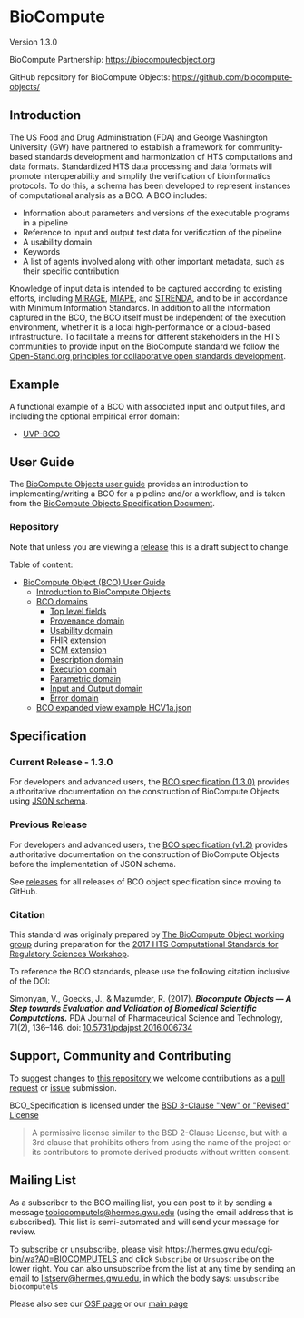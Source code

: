 BioCompute
==========

Version 1.3.0

BioCompute Partnership: https://biocomputeobject.org

GitHub repository for BioCompute Objects:
https://github.com/biocompute-objects/

## Introduction

The US Food and Drug Administration (FDA) and George Washington University (GW) have partnered to establish a framework for community-based standards development and harmonization of HTS computations and data formats. Standardized HTS data processing and data formats will promote interoperability and simplify the verification of bioinformatics protocols. To do this, a schema has been developed to represent instances of computational analysis as a BCO. A BCO includes: 

* Information about parameters and versions of the executable programs in a pipeline
* Reference to input and output test data for verification of the pipeline
* A usability domain
* Keywords
* A list of agents involved along with other important metadata, such as their specific contribution

Knowledge of input data is intended to be captured according to existing efforts, including [MIRAGE](https://en.wikipedia.org/wiki/Minimum_Information_Required_About_a_Glycomics_Experiment), [MIAPE](http://www.psidev.info/miape), and [STRENDA](https://www.beilstein-strenda-db.org/strenda/public/guidelines.xhtml), and to be in accordance with Minimum Information Standards. In addition to all the information captured in the BCO, the BCO itself must be independent of the execution environment, whether it is a local high-performance or a cloud-based infrastructure.
To facilitate a means for different stakeholders in the HTS communities to provide input on the BioCompute standard we follow the [Open-Stand.org principles for collaborative open standards development](https://open-stand.org/about-us/principles/).

## Example

A functional example of a BCO with associated input and output files, and including the optional empirical error domain: 
* [UVP-BCO](https://github.com/biocompute-objects/UVP-BCO)

## User Guide 

The [BioCompute Objects user guide](/user_guide.md) provides an introduction to implementing/writing a BCO for a pipeline and/or a workflow, and is taken from the [BioCompute Objects Specification Document](/IEEE_Docs/standard.md).

### Repository

Note that unless you are viewing a [release](https://github.com/biocompute-objects/BCO_Specification/releases) this is a draft subject to change.

Table of content:

* [BioCompute Object (BCO) User Guide](user_guide.md)
  * [Introduction to BioCompute Objects](introduction.md)
  * [BCO domains](bco-domains.md)
    * [Top level fields](top-level.md)
    * [Provenance domain](provenance-domain.md)
    * [Usability domain](usability-domain.md)
    * [FHIR extension](extension-fhir.md)
    * [SCM extension](extension-scm.md)
    * [Description domain](description-domain.md)
    * [Execution domain](execution-domain.md)
    * [Parametric domain](parametric-domain.md)
    * [Input and Output domain](io-domain.md)
    * [Error domain](error-domain.md)
  * [BCO expanded view example HCV1a.json](HCV1a.json)

## Specification
### Current Release - 1.3.0

For developers and advanced users, the [BCO specification (1.3.0)](/IEEE_Docs/standard.md) provides authoritative documentation on the construction of BioCompute Objects using [JSON schema](https://json-schema.org/). 


### Previous Release

For developers and advanced users, the [BCO specification (v1.2)](https://github.com/biocompute-objects/BCO_Specification/blob/v1.2/BCO_Spec_V1.2.pdf) provides authoritative documentation on the construction of BioCompute Objects before the implementation of JSON schema.

See [releases](https://github.com/biocompute-objects/BCO_Specification/releases) for all releases of BCO object specification since moving to GitHub.

### Citation
This standard was originaly prepared by [The BioCompute Object working group](/BCO_Spec_V1.2.md#biocompute-object-consortium-members-bcoc) during preparation for the [2017 HTS Computational Standards for Regulatory Sciences Workshop](https://hive.biochemistry.gwu.edu/htscsrs/workshop_2017).

To reference the BCO standards, please use the following
citation inclusive of the DOI:

Simonyan, V., Goecks, J., & Mazumder, R. (2017). ***Biocompute Objects — A Step towards Evaluation and Validation of Biomedical Scientific Computations.*** PDA Journal of Pharmaceutical Science and Technology, 71(2), 136–146. doi: [10.5731/pdajpst.2016.006734](http://doi.org/10.5731/pdajpst.2016.006734)

## Support, Community and Contributing

To suggest changes to [this repository](#Repository) we welcome contributions as a [pull request](https://github.com/biocompute-objects/BCO_Specification/pulls) or [issue](https://github.com/biocompute-objects/BCO_Specification/issues) submission.

BCO_Specification is licensed under the [BSD 3-Clause "New" or "Revised" License](./LICENSE)

>A permissive license similar to the BSD 2-Clause License, but with a 3rd clause that prohibits others from using the name of the project or its contributors to promote derived products without written consent.

## Mailing List

As a subscriber to the BCO mailing list, you can post to it by sending a message tobiocomputels@hermes.gwu.edu (using the email address that is subscribed). This list is semi-automated and will send your message for review. 

To subscribe or unsubscribe, please visit https://hermes.gwu.edu/cgi-bin/wa?A0=BIOCOMPUTELS and click `Subscribe` or `Unsubscribe` on the lower right. You can also unsubscribe from the list at any time by sending an email to listserv@hermes.gwu.edu, in which the body says: `unsubscribe biocomputels`

Please also see our [OSF page](https://osf.io/h59uh/) or our [main page](https://biocomputeobject.org/) 
